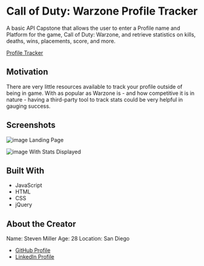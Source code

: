 # Call of Duty: Warzone Profile Tracker

A basic API Capstone that allows the user to enter a Profile name and Platform for the game, Call of Duty: Warzone, and retrieve statistics on kills, deaths, wins, placements, score, and more. 

[Profile Tracker](https://stevenmiller4.github.io/warzone-api-capstone/)

## Motivation

There are very little resources available to track your profile outside of being in game. With as popular as Warzone is - and how competitive it is in nature - having a third-party tool to track stats could be very helpful in gauging success.

## Screenshots

![image](https://user-images.githubusercontent.com/49573138/115928517-12c72980-a43b-11eb-80d2-fec37a107f16.png)
Landing Page

![image](https://user-images.githubusercontent.com/49573138/115928465-fc20d280-a43a-11eb-89b3-b9a7ad3f447b.png)
With Stats Displayed

## Built With

- JavaScript
- HTML
- CSS
- jQuery

## About the Creator

Name: Steven Miller
Age: 28
Location: San Diego
- [GitHub Profile](https://github.com/StevenMiller4)
- [LinkedIn Profile](https://www.linkedin.com/in/steven-miller-0477bb1a5/)
